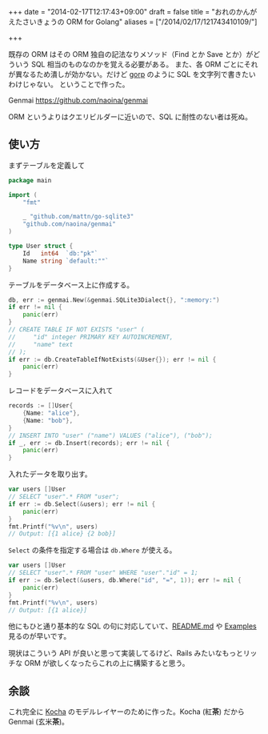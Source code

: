 +++
date = "2014-02-17T12:17:43+09:00"
draft = false
title = "おれのかんがえたさいきょうの ORM for Golang"
aliases = ["/2014/02/17/121743410109/"]

+++

既存の ORM はその ORM 独自の記法なりメソッド（Find とか Save とか）がどういう SQL 相当のものなのかを覚える必要がある。
また、各 ORM ごとにそれが異なるため潰しが効かない。だけど [gorp](https://github.com/coopernurse/gorp) のように SQL を文字列で書きたいわけじゃない。
ということで作った。

Genmai https://github.com/naoina/genmai

ORM というよりはクエリビルダーに近いので、SQL に耐性のない者は死ぬ。

## 使い方

まずテーブルを定義して

```go
package main

import (
    "fmt"

    _ "github.com/mattn/go-sqlite3"
    "github.com/naoina/genmai"
)

type User struct {
    Id   int64  `db:"pk"`
    Name string `default:""`
}
```

テーブルをデータベース上に作成する。

```go
db, err := genmai.New(&genmai.SQLite3Dialect{}, ":memory:")
if err != nil {
    panic(err)
}
// CREATE TABLE IF NOT EXISTS "user" (
//     "id" integer PRIMARY KEY AUTOINCREMENT,
//     "name" text
// );
if err := db.CreateTableIfNotExists(&User{}); err != nil {
    panic(err)
}
```

レコードをデータベースに入れて

```go
records := []User{
    {Name: "alice"},
    {Name: "bob"},
}
// INSERT INTO "user" ("name") VALUES ("alice"), ("bob");
if _, err := db.Insert(records); err != nil {
    panic(err)
}
```

入れたデータを取り出す。

```go
var users []User
// SELECT "user".* FROM "user";
if err := db.Select(&users); err != nil {
    panic(err)
}
fmt.Printf("%v\n", users)
// Output: [{1 alice} {2 bob}]
```

`Select` の条件を指定する場合は `db.Where` が使える。

```go
var users []User
// SELECT "user".* FROM "user" WHERE "user"."id" = 1;
if err := db.Select(&users, db.Where("id", "=", 1)); err != nil {
    panic(err)
}
fmt.Printf("%v\n", users)
// Output: [{1 alice}]
```

他にもひと通り基本的な SQL の句に対応していて、[README.md](https://github.com/naoina/genmai/blob/master/README.md) や [Examples](http://godoc.org/github.com/naoina/genmai#pkg-examples) 見るのが早いです。

現状はこういう API が良いと思って実装してるけど、Rails みたいなもっとリッチな ORM が欲しくなったらこれの上に構築すると思う。

## 余談

これ完全に [Kocha](https://github.com/naoina/kocha) のモデルレイヤーのために作った。Kocha (紅**茶**) だから Genmai (玄米**茶**)。

